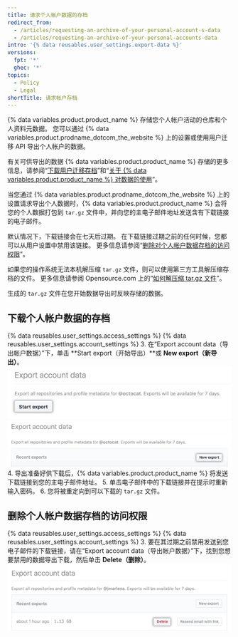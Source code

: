 ```yaml
---
title: 请求个人帐户数据的存档
redirect_from:
  - /articles/requesting-an-archive-of-your-personal-account-s-data
  - /articles/requesting-an-archive-of-your-personal-accounts-data
intro: '{% data reusables.user_settings.export-data %}'
versions:
  fpt: '*'
  ghec: '*'
topics:
  - Policy
  - Legal
shortTitle: 请求帐户存档
---
```


{% data variables.product.product_name %} 存储您个人帐户活动的仓库和个人资料元数据。 您可以通过 {% data variables.product.prodname_dotcom_the_website %} 上的设置或使用用户迁移 API 导出个人帐户的数据。

有关可供导出的数据 {% data variables.product.product_name %} 存储的更多信息，请参阅“[下载用户迁移存档](/rest/reference/migrations#download-a-user-migration-archive)”和“[关于 {% data variables.product.product_name %} 对数据的使用](/articles/about-github-s-use-of-your-data)”。

当您通过 {% data variables.product.prodname_dotcom_the_website %} 上的设置请求导出个人数据时，{% data variables.product.product_name %} 会将您的个人数据打包到 `tar.gz` 文件中，并向您的主电子邮件地址发送含有下载链接的电子邮件。

默认情况下，下载链接会在七天后过期。 在下载链接过期之前的任何时候，您都可以从用户设置中禁用该链接。 更多信息请参阅“[删除对个人帐户数据存档的访问权限](/articles/requesting-an-archive-of-your-personal-account-s-data/#deleting-access-to-an-archive-of-your-personal-accounts-data)”。

如果您的操作系统无法本机解压缩 `tar.gz` 文件，则可以使用第三方工具解压缩存档的文件。 更多信息请参阅 Opensource.com 上的“[如何解压缩 tar.gz 文件](https://opensource.com/article/17/7/how-unzip-targz-file)”。

生成的 `tar.gz` 文件在您开始数据导出时反映存储的数据。

## 下载个人帐户数据的存档

{% data reusables.user_settings.access_settings %}
{% data reusables.user_settings.account_settings %}
3. 在“Export account data（导出帐户数据）”下，单击 **Start export（开始导出）**或 **New export（新导出）**。 ![开始个人数据导出按钮突出显示](/assets/images/help/repository/export-personal-data.png) ![新个人数据导出按钮突出显示](/assets/images/help/repository/new-export.png)
4. 导出准备好供下载后，{% data variables.product.product_name %} 将发送下载链接到您的主电子邮件地址。
5. 单击电子邮件中的下载链接并在提示时重新输入密码。
6. 您将被重定向到可以下载的 `tar.gz` 文件。

## 删除个人帐户数据存档的访问权限

{% data reusables.user_settings.access_settings %}
{% data reusables.user_settings.account_settings %}
3. 要在其过期之前禁用发送到您电子邮件的下载链接，请在“Export account data（导出帐户数据）”下，找到您想要禁用的数据导出下载，然后单击 **Delete（删除）**。 ![删除个人数据导出包按钮突出显示](/assets/images/help/repository/delete-export-personal-account-data.png)
